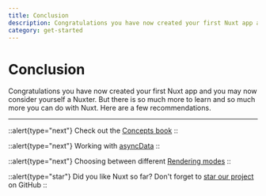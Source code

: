 ```yaml
---
title: Conclusion
description: Congratulations you have now created your first Nuxt app and you may now consider yourself a Nuxter. But there is so much more to learn and so much more you can do with Nuxt. Here are a few recommendations.
category: get-started
---
```

# Conclusion

Congratulations you have now created your first Nuxt app and you may now consider yourself a Nuxter. But there is so much more to learn and so much more you can do with Nuxt. Here are a few recommendations.

---

::alert{type="next"}
Check out the [Concepts book](/docs/concepts/views)
::

::alert{type="next"}
Working with [asyncData](/docs/features/data-fetching#async-data)
::

::alert{type="next"}
Choosing between different [Rendering modes](/docs/features/rendering-modes)
::

::alert{type="star"}
Did you like Nuxt so far? Don't forget to [star our project](https://github.com/nuxt/nuxt.js) on GitHub
::
